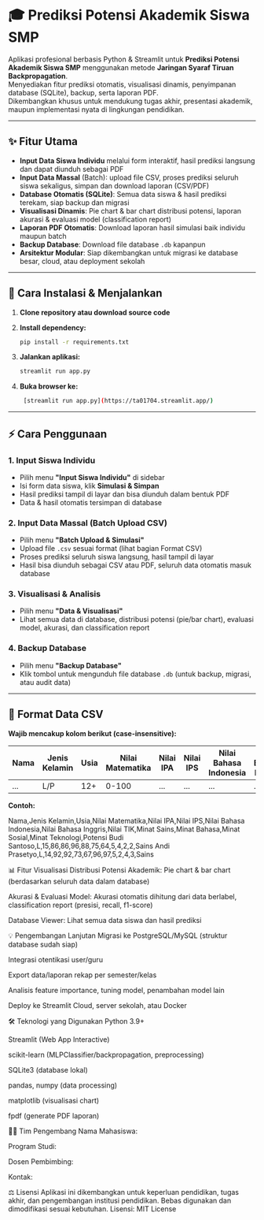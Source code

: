 # 🎓 Prediksi Potensi Akademik Siswa SMP

Aplikasi profesional berbasis Python & Streamlit untuk **Prediksi Potensi Akademik Siswa SMP** menggunakan metode **Jaringan Syaraf Tiruan Backpropagation**.  
Menyediakan fitur prediksi otomatis, visualisasi dinamis, penyimpanan database (SQLite), backup, serta laporan PDF.  
Dikembangkan khusus untuk mendukung tugas akhir, presentasi akademik, maupun implementasi nyata di lingkungan pendidikan.

---

## ✨ Fitur Utama

- **Input Data Siswa Individu** melalui form interaktif, hasil prediksi langsung dan dapat diunduh sebagai PDF
- **Input Data Massal** (Batch): upload file CSV, proses prediksi seluruh siswa sekaligus, simpan dan download laporan (CSV/PDF)
- **Database Otomatis (SQLite)**: Semua data siswa & hasil prediksi terekam, siap backup dan migrasi
- **Visualisasi Dinamis**: Pie chart & bar chart distribusi potensi, laporan akurasi & evaluasi model (classification report)
- **Laporan PDF Otomatis**: Download laporan hasil simulasi baik individu maupun batch
- **Backup Database**: Download file database `.db` kapanpun
- **Arsitektur Modular**: Siap dikembangkan untuk migrasi ke database besar, cloud, atau deployment sekolah

---


## 🚀 Cara Instalasi & Menjalankan

1. **Clone repository atau download source code**

2. **Install dependency:**
    ```bash
    pip install -r requirements.txt
    ```

3. **Jalankan aplikasi:**
    ```bash
    streamlit run app.py
    ```

4. **Buka browser ke:**  
   ```bash
    [streamlit run app.py](https://ta01704.streamlit.app/)
   ```

---

## ⚡ Cara Penggunaan

### 1. **Input Siswa Individu**
   - Pilih menu **"Input Siswa Individu"** di sidebar
   - Isi form data siswa, klik **Simulasi & Simpan**
   - Hasil prediksi tampil di layar dan bisa diunduh dalam bentuk PDF
   - Data & hasil otomatis tersimpan di database

### 2. **Input Data Massal (Batch Upload CSV)**
   - Pilih menu **"Batch Upload & Simulasi"**
   - Upload file `.csv` sesuai format (lihat bagian Format CSV)
   - Proses prediksi seluruh siswa langsung, hasil tampil di layar
   - Hasil bisa diunduh sebagai CSV atau PDF, seluruh data otomatis masuk database

### 3. **Visualisasi & Analisis**
   - Pilih menu **"Data & Visualisasi"**
   - Lihat semua data di database, distribusi potensi (pie/bar chart), evaluasi model, akurasi, dan classification report

### 4. **Backup Database**
   - Pilih menu **"Backup Database"**
   - Klik tombol untuk mengunduh file database `.db` (untuk backup, migrasi, atau audit data)

---

## 📝 Format Data CSV

**Wajib mencakup kolom berikut (case-insensitive):**

| Nama | Jenis Kelamin | Usia | Nilai Matematika | Nilai IPA | Nilai IPS | Nilai Bahasa Indonesia | Nilai Bahasa Inggris | Nilai TIK | Minat Sains | Minat Bahasa | Minat Sosial | Minat Teknologi | Potensi* |
|------|---------------|------|------------------|-----------|-----------|-----------------------|---------------------|-----------|-------------|--------------|--------------|-----------------|----------|
| ...  | L/P           | 12+  | 0-100            | ...       | ...       | ...                   | ...                 | ...       | 1-5         | 1-5          | 1-5          | 1-5             | (opsional) |

**Contoh:**

Nama,Jenis Kelamin,Usia,Nilai Matematika,Nilai IPA,Nilai IPS,Nilai Bahasa Indonesia,Nilai Bahasa Inggris,Nilai TIK,Minat Sains,Minat Bahasa,Minat Sosial,Minat Teknologi,Potensi
Budi Santoso,L,15,86,86,96,88,75,64,5,4,2,2,Sains
Andi Prasetyo,L,14,92,92,73,67,96,97,5,2,4,3,Sains

📊 Fitur Visualisasi
Distribusi Potensi Akademik: Pie chart & bar chart (berdasarkan seluruh data dalam database)

Akurasi & Evaluasi Model: Akurasi otomatis dihitung dari data berlabel, classification report (presisi, recall, f1-score)

Database Viewer: Lihat semua data siswa dan hasil prediksi

💡 Pengembangan Lanjutan
Migrasi ke PostgreSQL/MySQL (struktur database sudah siap)

Integrasi otentikasi user/guru

Export data/laporan rekap per semester/kelas

Analisis feature importance, tuning model, penambahan model lain

Deploy ke Streamlit Cloud, server sekolah, atau Docker

🛠️ Teknologi yang Digunakan
Python 3.9+

Streamlit (Web App Interactive)

scikit-learn (MLPClassifier/backpropagation, preprocessing)

SQLite3 (database lokal)

pandas, numpy (data processing)

matplotlib (visualisasi chart)

fpdf (generate PDF laporan)

👨‍💻 Tim Pengembang
Nama Mahasiswa: 

Program Studi: 

Dosen Pembimbing: 

Kontak: 

⚖️ Lisensi
Aplikasi ini dikembangkan untuk keperluan pendidikan, tugas akhir, dan pengembangan institusi pendidikan.
Bebas digunakan dan dimodifikasi sesuai kebutuhan.
Lisensi: MIT License

